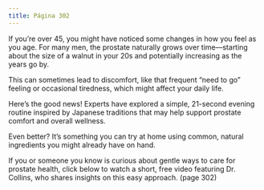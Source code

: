```yaml
---
title: Página 302
---
```


If you’re over 45, you might have noticed some changes in how you feel as you age. For many men, the prostate naturally grows over time—starting about the size of a walnut in your 20s and potentially increasing as the years go by.

This can sometimes lead to discomfort, like that frequent “need to go” feeling or occasional tiredness, which might affect your daily life.

Here’s the good news! Experts have explored a simple, 21-second evening routine inspired by Japanese traditions that may help support prostate comfort and overall wellness.

Even better? It’s something you can try at home using common, natural ingredients you might already have on hand.

If you or someone you know is curious about gentle ways to care for prostate health, click below to watch a short, free video featuring Dr. Collins, who shares insights on this easy approach.
(page 302)
